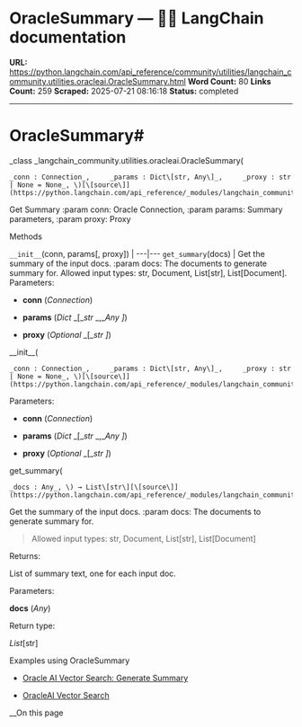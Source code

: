 # OracleSummary — 🦜🔗 LangChain  documentation

**URL:** https://python.langchain.com/api_reference/community/utilities/langchain_community.utilities.oracleai.OracleSummary.html
**Word Count:** 80
**Links Count:** 259
**Scraped:** 2025-07-21 08:16:18
**Status:** completed

---

# OracleSummary\#

_class _langchain\_community.utilities.oracleai.OracleSummary\(

    _conn : Connection_,     _params : Dict\[str, Any\]_,     _proxy : str | None = None_, \)[\[source\]](https://python.langchain.com/api_reference/_modules/langchain_community/utilities/oracleai.html#OracleSummary)\#     

Get Summary :param conn: Oracle Connection, :param params: Summary parameters, :param proxy: Proxy

Methods

`__init__`\(conn, params\[, proxy\]\) |    ---|---   `get_summary`\(docs\) | Get the summary of the input docs. :param docs: The documents to generate summary for. Allowed input types: str, Document, List\[str\], List\[Document\].      Parameters:     

  * **conn** \(_Connection_\)

  * **params** \(_Dict_ _\[__str_ _,__Any_ _\]_\)

  * **proxy** \(_Optional_ _\[__str_ _\]_\)

\_\_init\_\_\(

    _conn : Connection_,     _params : Dict\[str, Any\]_,     _proxy : str | None = None_, \)[\[source\]](https://python.langchain.com/api_reference/_modules/langchain_community/utilities/oracleai.html#OracleSummary.__init__)\#     

Parameters:     

  * **conn** \(_Connection_\)

  * **params** \(_Dict_ _\[__str_ _,__Any_ _\]_\)

  * **proxy** \(_Optional_ _\[__str_ _\]_\)

get\_summary\(

    _docs : Any_, \) → List\[str\][\[source\]](https://python.langchain.com/api_reference/_modules/langchain_community/utilities/oracleai.html#OracleSummary.get_summary)\#     

Get the summary of the input docs. :param docs: The documents to generate summary for.

> Allowed input types: str, Document, List\[str\], List\[Document\]

Returns:     

List of summary text, one for each input doc.

Parameters:     

**docs** \(_Any_\)

Return type:     

_List_\[str\]

Examples using OracleSummary

  * [Oracle AI Vector Search: Generate Summary](https://python.langchain.com/docs/integrations/tools/oracleai/)

  * [OracleAI Vector Search](https://python.langchain.com/docs/integrations/providers/oracleai/)

__On this page